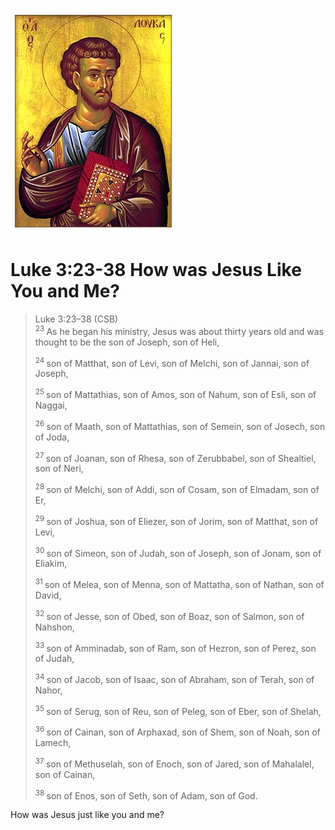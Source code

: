 <img class="intro-right" src="art-luke.jpg">

# Luke 3:23-38 How was Jesus Like You and Me?

>Luke 3:23–38 (CSB)  
><sup> 23 </sup> As he began his ministry, Jesus was about thirty years old and was thought to be the son of Joseph, son of Heli, 
>
><sup> 24 </sup> son of Matthat, son of Levi, son of Melchi, son of Jannai, son of Joseph, 
>
><sup> 25 </sup> son of Mattathias, son of Amos, son of Nahum, son of Esli, son of Naggai, 
>
><sup> 26 </sup> son of Maath, son of Mattathias, son of Semein, son of Josech, son of Joda, 
>
><sup> 27 </sup> son of Joanan, son of Rhesa, son of Zerubbabel, son of Shealtiel, son of Neri, 
>
><sup> 28 </sup> son of Melchi, son of Addi, son of Cosam, son of Elmadam, son of Er, 
>
><sup> 29 </sup> son of Joshua, son of Eliezer, son of Jorim, son of Matthat, son of Levi, 
>
><sup> 30 </sup> son of Simeon, son of Judah, son of Joseph, son of Jonam, son of Eliakim, 
>
><sup> 31 </sup> son of Melea, son of Menna, son of Mattatha, son of Nathan, son of David, 
>
><sup> 32 </sup> son of Jesse, son of Obed, son of Boaz, son of Salmon, son of Nahshon, 
>
><sup> 33 </sup> son of Amminadab, son of Ram, son of Hezron, son of Perez, son of Judah, 
>
><sup> 34 </sup> son of Jacob, son of Isaac, son of Abraham, son of Terah, son of Nahor, 
>
><sup> 35 </sup> son of Serug, son of Reu, son of Peleg, son of Eber, son of Shelah, 
>
><sup> 36 </sup> son of Cainan, son of Arphaxad, son of Shem, son of Noah, son of Lamech, 
>
><sup> 37 </sup> son of Methuselah, son of Enoch, son of Jared, son of Mahalalel, son of Cainan, 
>
><sup> 38 </sup> son of Enos, son of Seth, son of Adam, son of God.

How was Jesus just like you and me?
